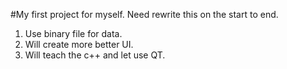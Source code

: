 #My first project for myself.
Need rewrite this on the start to end.
1) Use binary file for data.
2) Will create more better UI.
3) Will teach the c++ and let use QT.